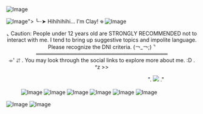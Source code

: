 ![Image](https://github.com/user-attachments/assets/e07a616a-252f-4c56-9643-0eeb3c49420c)

![Image](https://github.com/user-attachments/assets/2e6d2de3-aac6-42fd-91f7-69e38f85592b)">
╰┈➤ Hihihihihi... I'm Clay! 𖦹
![Image](https://github.com/user-attachments/assets/a389ba07-358c-4713-9537-4aa9fe9b347d)

<div align="center">
  ⌞ Caution: People under 12 years old are STRONGLY RECOMMENDED not to interact with me. I tend to bring up suggestive topics and impolite language. Please recognize the DNI criteria. (￢_￢;) ⌝
</div>



<div align="center">
  ═══════════════════════════════════
</div>


<div align="center">
  ⌯' ⇵ . You may look through the social links to explore more about me. :D . ᶻz >>
</div>


ㅤㅤㅤㅤㅤㅤㅤㅤㅤㅤㅤㅤㅤㅤㅤㅤㅤㅤㅤㅤㅤㅤㅤㅤㅤㅤㅤㅤㅤ". ![](https://komarev.com/ghpvc/?username=Spectral-Sanctuary&labelColor=000000&label=Stalkers...+/j&color=150df7&style=for-the-badge) ."


  ㅤㅤㅤ![Image](https://github.com/user-attachments/assets/a8427a96-2498-4f1b-801d-b092c64b75fc)
  ![Image](https://github.com/user-attachments/assets/6fcdbd66-e195-43c2-8b1c-e0053c4ba283)
  ![Image](https://github.com/user-attachments/assets/df434485-6b0f-4b55-80f4-8059ee332125)
  ![Image](https://github.com/user-attachments/assets/d3d8fa15-8eb7-463b-aed3-2d4aad396b8a)
  ![Image](https://github.com/user-attachments/assets/86c0f606-d5a2-43a4-9638-7726cb910033)
  ![Image](https://github.com/user-attachments/assets/0bee533e-1585-4eb3-989e-89fac9bf9cb6)

  ![Image](https://github.com/user-attachments/assets/e07a616a-252f-4c56-9643-0eeb3c49420c)
  ![Image](https://github.com/user-attachments/assets/e07a616a-252f-4c56-9643-0eeb3c49420c)
